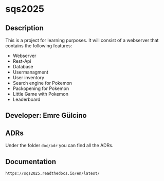 # sqs2025

## Description
This is a project for learning purposes. It will consist of a webserver that contains the following features:
- Webserver
- Rest-Api
- Database
- Usermanagment
- User inventory
- Search engine for Pokemon
- Packopening for Pokemon
- Little Game with Pokemon
- Leaderboard

## Developer: Emre Gülcino

## ADRs
Under the folder ```doc/adr``` you can find all the ADRs.

## Documentation
```https://sqs2025.readthedocs.io/en/latest/```
